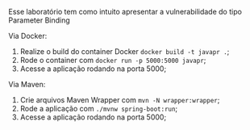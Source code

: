 Esse laboratório tem como intuito apresentar a vulnerabilidade do tipo Parameter Binding

Via Docker:
  1. Realize o build do container Docker `docker build -t javapr .`;
  2. Rode o container com `docker run -p 5000:5000 javapr`;
  3. Acesse a aplicação rodando na porta 5000;

Via Maven:
  1. Crie arquivos Maven Wrapper com `mvn -N wrapper:wrapper`;
  2. Rode a aplicação com `./mvnw spring-boot:run`;
  3. Acesse a aplicação rodando na porta 5000;
